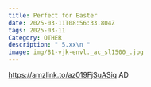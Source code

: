 ```yaml
---
title: Perfect for Easter
date: 2025-03-11T08:56:33.804Z
tags: 2025-03-11
Category: OTHER
description: " 5.xx\n "
image: img/81-vjk-envl._ac_sl1500_.jpg
---
```

https://amzlink.to/az019FjSuASiq
AD